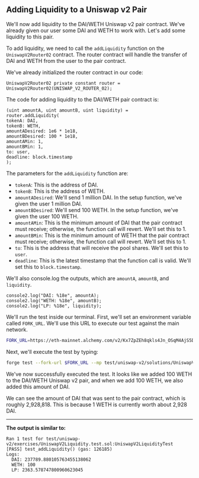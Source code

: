 ## Adding Liquidity to a Uniswap v2 Pair

We'll now add liquidity to the DAI/WETH Uniswap v2 pair contract. We've already given our user some DAI and WETH to work with. Let's add some liquidity to this pair.

To add liquidity, we need to call the `addLiquidity` function on the `UniswapV2Router02` contract. The router contract will handle the transfer of DAI and WETH from the user to the pair contract.

We've already initialized the router contract in our code:

```solidity
UniswapV2Router02 private constant router =
UniswapV2Router02(UNISWAP_V2_ROUTER_02);
```

The code for adding liquidity to the DAI/WETH pair contract is:

```solidity
(uint amountA, uint amountB, uint liquidity) =
router.addLiquidity(
tokenA: DAI,
tokenB: WETH,
amountADesired: 1e6 * 1e18,
amountBDesired: 100 * 1e18,
amountAMin: 1,
amountBMin: 1,
to: user,
deadline: block.timestamp
);
```

The parameters for the `addLiquidity` function are:

- `tokenA`: This is the address of DAI.
- `tokenB`: This is the address of WETH.
- `amountADesired`:  We'll send 1 million DAI. In the setup function, we've given the user 1 million DAI.
- `amountBDesired`:  We'll send 100 WETH. In the setup function, we've given the user 100 WETH.
- `amountAMin`: This is the minimum amount of DAI that the pair contract must receive; otherwise, the function call will revert.  We'll set this to 1.
- `amountBMin`: This is the minimum amount of WETH that the pair contract must receive; otherwise, the function call will revert.  We'll set this to 1.
- `to`: This is the address that will receive the pool shares. We'll set this to `user`.
- `deadline`: This is the latest timestamp that the function call is valid. We'll set this to `block.timestamp`.

We'll also console.log the outputs, which are `amountA`, `amountB`, and `liquidity`.

```solidity
console2.log("DAI: %18e", amountA);
console2.log("WETH: %18e", amountB);
console2.log("LP: %18e", liquidity);
```

We'll run the test inside our terminal. First, we'll set an environment variable called `FORK_URL`. We'll use this URL to execute our test against the main network.

```bash
FORK_URL=https://eth-mainnet.alchemy.com/v2/Kx7ZpZEh8qkls4Jn_OSqM4AjS5DK4
```

Next, we'll execute the test by typing:

```bash
forge test --fork-url $FORK_URL --mp test/uniswap-v2/solutions/UniswapV2Liquidity.test.sol --mt test_addLiquidity -vvv
```

We've now successfully executed the test. It looks like we added 100 WETH to the DAI/WETH Uniswap v2 pair, and when we add 100 WETH, we also added this amount of DAI.

We can see the amount of DAI that was sent to the pair contract, which is roughly 2,928,818. This is because 1 WETH is currently worth about 2,928 DAI.

---

**The output is similar to:**

```solidity
Ran 1 test for test/uniswap-v2/exercises/UniswapV2Liquidity.test.sol:UniswapV2LiquidityTest
[PASS] test_addLiquidity() (gas: 126185)
Logs:
  DAI: 237789.880105763455138062
  WETH: 100
  LP: 2363.578747800960623045
```
